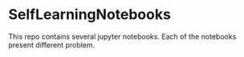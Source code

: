 # SelfLearningNotebooks
This repo contains several jupyter notebooks. Each of the notebooks present different problem. 
